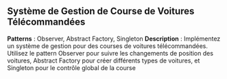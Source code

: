 ## Système de Gestion de Course de Voitures Télécommandées
**Patterns** : Observer, Abstract Factory, Singleton 
**Description** : Implémentez un système de gestion pour des courses de voitures télécommandées. Utilisez le pattern Observer pour suivre les changements de position des voitures, Abstract Factory pour créer différents types de voitures, et Singleton pour le contrôle global de la course